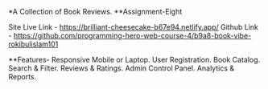 *A Collection of Book Reviews.
**Assignment-Eight

Site Live Link - https://brilliant-cheesecake-b67e94.netlify.app/
Github Link - https://github.com/programming-hero-web-course-4/b9a8-book-vibe-rokibulislam101

**Features-
Responsive Mobile or Laptop.
User Registration.
Book Catalog.
Search & Filter.
Reviews & Ratings.
Admin Control Panel.
Analytics & Reports.
